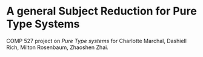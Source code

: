 # A general Subject Reduction for Pure Type Systems

COMP 527 project on _Pure Type systems_ for Charlotte Marchal, Dashiell Rich, Milton Rosenbaum, Zhaoshen Zhai.

